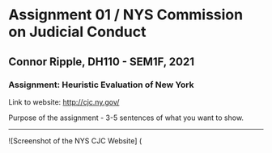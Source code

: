 # Assignment 01 / NYS Commission on Judicial Conduct
## Connor Ripple, DH110 - SEM1F, 2021

### Assignment: Heuristic Evaluation of New York 
Link to website: http://cjc.ny.gov/

Purpose of the assignment - 3-5 sentences of what you want to show. 

---

![Screenshot of the NYS CJC Website] (

